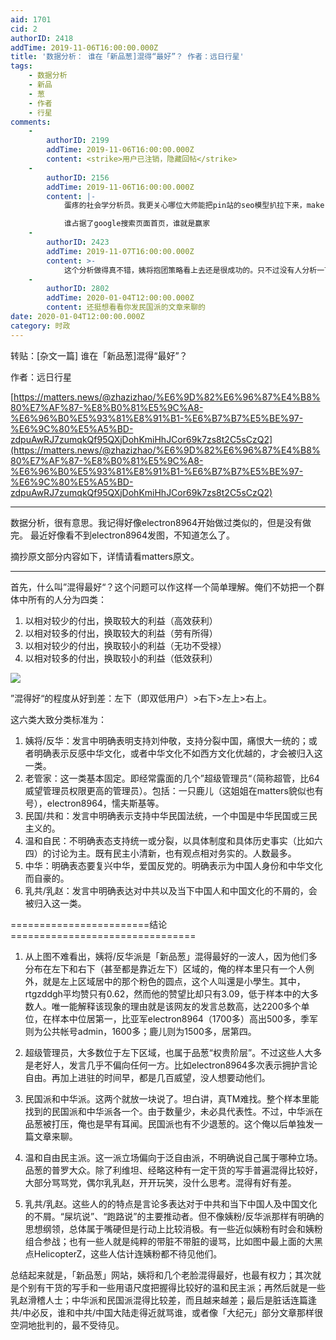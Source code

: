 ```yaml
---
aid: 1701
cid: 2
authorID: 2418
addTime: 2019-11-06T16:00:00.000Z
title: '数据分析： 谁在「新品葱]混得“最好”？ 作者：远日行星'
tags:
    - 数据分析
    - 新品
    - 葱
    - 作者
    - 行星
comments:
    -
        authorID: 2199
        addTime: 2019-11-06T16:00:00.000Z
        content: <strike>用户已注销，隐藏回帖</strike>
    -
        authorID: 2156
        addTime: 2019-11-06T16:00:00.000Z
        content: |-
            蛋疼的社会学分析员。我更关心哪位大师能把pin站的seo模型扒拉下来，make money，make sense。

            谁占据了google搜索页面首页，谁就是赢家
    -
        authorID: 2423
        addTime: 2019-11-07T16:00:00.000Z
        content: >-
            这个分析做得真不错，姨将抱团策略看上去还是很成功的。只不过没有人分析一下姨粉威望的来源是姨粉互赞还是来自其他人，至少电子8964根CF5的分析是有来源分析的。
    -
        authorID: 2802
        addTime: 2020-01-04T12:00:00.000Z
        content: 还挺想看看你发民国派的文章来聊的
date: 2020-01-04T12:00:00.000Z
category: 时政
---
```


转贴：\[杂文一篇\] 谁在「新品葱\]混得“最好”？

作者：远日行星

[https://matters.news/@zhazizhao/%E6%9D%82%E6%96%87%E4%B8%80%E7%AF%87-%E8%B0%81%E5%9C%A8-%E6%96%B0%E5%93%81%E8%91%B1-%E6%B7%B7%E5%BE%97-%E6%9C%80%E5%A5%BD-zdpuAwRJ7zumqkQf95QXjDohKmiHhJCor69k7zs8t2C5sCzQ2](https://matters.news/@zhazizhao/%E6%9D%82%E6%96%87%E4%B8%80%E7%AF%87-%E8%B0%81%E5%9C%A8-%E6%96%B0%E5%93%81%E8%91%B1-%E6%B7%B7%E5%BE%97-%E6%9C%80%E5%A5%BD-zdpuAwRJ7zumqkQf95QXjDohKmiHhJCor69k7zs8t2C5sCzQ2)

* * *

数据分析，很有意思。我记得好像electron8964开始做过类似的，但是没有做完。 最近好像看不到electron8964发图，不知道怎么了。

摘抄原文部分内容如下，详情请看matters原文。

* * *

首先，什么叫”混得最好“？这个问题可以作这样一个简单理解。俺们不妨把一个群体中所有的人分为四类：

1.  以相对较少的付出，换取较大的利益（高效获利）
2.  以相对较多的付出，换取较大的利益（劳有所得）
3.  以相对较少的付出，换取较小的利益（无功不受禄）
4.  以相对较多的付出，换取较小的利益（低效获利）

![](https://assets.matters.news/embed/7e09c888-d119-4484-86f9-d0574d424a77.png)

”混得好“的程度从好到差：左下（即双低用户）>右下>左上>右上。

这六类大致分类标准为：

1.  姨将/反华：发言中明确表明支持刘仲敬，支持分裂中国，痛恨大一统的；或者明确表示反感中华文化，或者中华文化不如西方文化优越的，才会被归入这一类。
2.  老管家：这一类基本固定。即经常露面的几个”超级管理员“（简称超管，比64威望管理员权限更高的管理员）。包括：一只鹿儿（这姐姐在matters貌似也有号），electron8964，懦夫斯基等。
3.  民国/共和：发言中明确表示支持中华民国法统，一个中国是中华民国或三民主义的。
4.  温和自民：不明确表态支持统一或分裂，以具体制度和具体历史事实（比如六四）的讨论为主。既有民主小清新，也有观点相对务实的。人数最多。
5.  中华：明确表态要复兴中华，爱国反党的。明确表示为中国人身份和中华文化而自豪的。
6.  乳共/乳赵：发言中明确表达对中共以及当下中国人和中国文化的不屑的，会被归入这一类。

\========================结论================================

1.  从上图不难看出，姨将/反华派是「新品葱」混得最好的一波人，因为他们多分布在左下和右下（甚至都是靠近左下）区域的，俺的样本里只有一个人例外，就是左上区域居中的那个粉色的圆点，这个人叫還是小學生。其中，rtgzddgh平均赞只有0.62，然而他的赞望比却只有3.09，低于样本中的大多数人。唯一能解释该现象的理由就是该网友的发言总数高，达2200多个单位，在样本中位居第一，比亚军electron8964（1700多）高出500多，季军则为公共帐号admin，1600多；鹿儿则为1500多，居第四。
    
2.  超级管理员，大多数位于左下区域，也属于品葱“权贵阶层”。不过这些人大多是老好人，发言几乎不偏向任何一方。比如electron8964多次表示拥护言论自由。再加上进驻的时间早，都是几百威望，没人想要动他们。
    
3.  民国派和中华派。这两个就放一块说了。坦白讲，真TM难找。整个样本里能找到的民国派和中华派各一个。由于数量少，未必具代表性。不过，中华派在品葱被打压，俺也是早有耳闻。民国派也有不少退葱的。这个俺以后单独发一篇文章来聊。
    
4.  温和自由民主派。这一派立场偏向于泛自由派，不明确说自己属于哪种立场。品葱的普罗大众。除了利维坦、经略这种有一定干货的写手普遍混得比较好，大部分骂骂党，偶尔乳乳赵，开开玩笑，没什么思考。混得有好有差。
    
5.  乳共/乳赵。这些人的的特点是言论多表达对于中共和当下中国人及中国文化的不屑。“屎坑说”、“跑路说”的主要推动者。但不像姨粉/反华派那样有明确的思想纲领，总体属于嘴硬但是行动上比较消极。有一些近似姨粉有时会和姨粉组合参战；也有一些人就是纯粹的带脏不带脏的谩骂，比如图中最上面的大黑点HelicopterZ，这些人估计连姨粉都不待见他们。
    

总结起来就是，「新品葱」网站，姨将和几个老脸混得最好，也最有权力；其次就是个别有干货的写手和一些用语尺度把握得比较好的温和民主派；再然后就是一些乳赵滑稽人士；中华派和民国派混得比较差，而且越来越差；最后是脏话连篇逢共/中必反，谁和中共/中国大陆走得近就骂谁，或者像「大纪元」部分文章那样很空洞地批判的，最不受待见。

